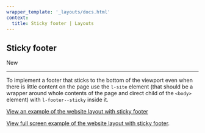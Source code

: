 ```yaml
---
wrapper_template: '_layouts/docs.html'
context:
  title: Sticky footer | Layouts
---
```


## Sticky footer

<span class="p-label--new">New</span>

<hr>

To implement a footer that sticks to the bottom of the viewport even when there is little content on the page use the `l-site` element (that should be a wrapper around whole contents of the page and direct child of the `<body>` element) with `l-footer--sticky` inside it.

<div class="embedded-example"><a href="/docs/examples/layouts/sticky-footer/" class="js-example" data-height="400">
View an example of the website layout with sticky footer
</a></div>

[View full screen example of the website layout with sticky footer](/docs/examples/layouts/sticky-footer/).
